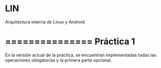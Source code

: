 # LIN
Arquitectura interna de Linux y Android

===============
Práctica 1
===============

En la versión actual de la práctica, se encuentran implementadas todas las operaciones
obligatorias y la primera parte opcional.

